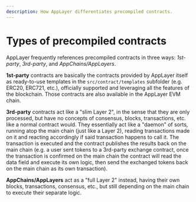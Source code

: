 ```yaml
---
description: How AppLayer differentiates precompiled contracts.
---
```


# Types of precompiled contracts

AppLayer frequently references precompiled contracts in three ways: *1st-party*, *3rd-party*, and *AppChains/AppLayers*.

**1st-party** contracts are basically the contracts provided by AppLayer itself as ready-to-use templates in the `src/contract/templates` subfolder (e.g. ERC20, ERC721, etc.), officially supported and leveraging all the features of the blockchain. Those contracts are also available in the AppLayer EVM chain.

**3rd-party** contracts act like a "slim Layer 2", in the sense that they are only processed, but have no concepts of consensus, blocks, transactions, etc. like a normal contract would. They essentially act like a "daemon" of sorts, running atop the main chain (just like a Layer 2), reading transactions made on it and reacting accordingly if said transaction happens to call it. The transaction is executed and the contract publishes the results back on the main chain (e.g. a user sent tokens to a 3rd-party exchange contract, once the transaction is confirmed on the main chain the contract will read the data field and execute its own logic, then send the exchanged tokens back on the main chain as its own transaction).

**AppChains/AppLayers** act as a "full Layer 2" instead, having their own blocks, transactions, consensus, etc., but still depending on the main chain to execute their separate logic.

